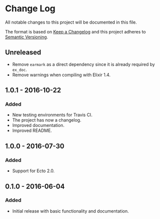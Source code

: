 # Change Log
All notable changes to this project will be documented in this file.

The format is based on [Keep a Changelog](http://keepachangelog.com/)
and this project adheres to [Semantic Versioning](http://semver.org/).

## Unreleased
- Remove `earmark` as a direct dependency since it is already required by `ex_doc`.
- Remove warnings when compiling with Elixir 1.4.

## 1.0.1 - 2016-10-22
### Added
- New testing environments for Travis CI.
- The project has now a changelog.
- Improved documentation.
- Improved README.

## 1.0.0 - 2016-07-30
### Added
- Support for Ecto 2.0.

## 0.1.0 - 2016-06-04
### Added
- Initial release with basic functionality and documentation.
